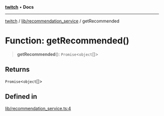 [**twitch**](../../../README.md) • **Docs**

***

[twitch](../../../modules.md) / [lib/recommendation\_service](../README.md) / getRecommended

# Function: getRecommended()

> **getRecommended**(): `Promise`\<`object`[]\>

## Returns

`Promise`\<`object`[]\>

## Defined in

[lib/recommendation\_service.ts:4](https://github.com/Mohaamedl/Twitch_clone/blob/9ae8fe0301b5527403a032a29bdae292528b52a8/lib/recommendation_service.ts#L4)
